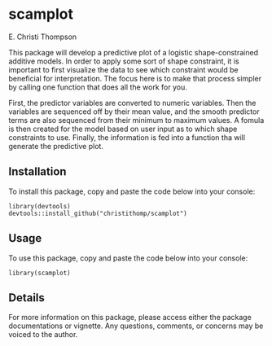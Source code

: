 # scamplot

E. Christi Thompson

This package will develop a predictive plot of a logistic shape-constrained additive models. In order to apply some sort of shape constraint, it is important to first visualize the data to see which constraint would be beneficial for interpretation. The focus here is to make that process simpler by calling one function that does all the work for you.

First, the predictor variables are converted to numeric variables. Then the variables are sequenced off by their mean value, and the smooth predictor terms are also sequenced from their minimum to maximum values. A fomula is then created for the model based on user input as to which shape constraints to use. Finally, the information is fed into a function tha will generate the predictive plot.

## Installation

To install this package, copy and paste the code below into your console:
```{r}
library(devtools)
devtools::install_github("christithomp/scamplot")
```

## Usage

To use this package, copy and paste the code below into your console:
```{r}
library(scamplot)
```


## Details

For more information on this package, please access either the package documentations or vignette. Any questions, comments, or concerns may be voiced to the author.
